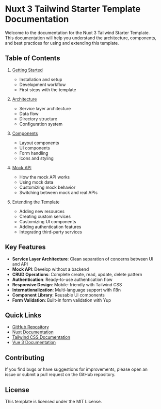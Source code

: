 # Nuxt 3 Tailwind Starter Template Documentation

Welcome to the documentation for the Nuxt 3 Tailwind Starter Template. This documentation will help you understand the architecture, components, and best practices for using and extending this template.

## Table of Contents

1. [Getting Started](./GETTING_STARTED.md)
   - Installation and setup
   - Development workflow
   - First steps with the template

2. [Architecture](./ARCHITECTURE.md)
   - Service layer architecture
   - Data flow
   - Directory structure
   - Configuration system

3. [Components](./COMPONENTS.md)
   - Layout components
   - UI components
   - Form handling
   - Icons and styling

4. [Mock API](./MOCK_API.md)
   - How the mock API works
   - Using mock data
   - Customizing mock behavior
   - Switching between mock and real APIs

5. [Extending the Template](./EXTENDING.md)
   - Adding new resources
   - Creating custom services
   - Customizing UI components
   - Adding authentication features
   - Integrating third-party services

## Key Features

- **Service Layer Architecture**: Clean separation of concerns between UI and API
- **Mock API**: Develop without a backend
- **CRUD Operations**: Complete create, read, update, delete pattern
- **Authentication**: Ready-to-use authentication flow
- **Responsive Design**: Mobile-friendly with Tailwind CSS
- **Internationalization**: Multi-language support with i18n
- **Component Library**: Reusable UI components
- **Form Validation**: Built-in form validation with Yup

## Quick Links

- [GitHub Repository](https://github.com/efesozen/vue-starter-template)
- [Nuxt Documentation](https://nuxt.com/docs)
- [Tailwind CSS Documentation](https://tailwindcss.com/docs)
- [Vue 3 Documentation](https://vuejs.org/guide/introduction.html)

## Contributing

If you find bugs or have suggestions for improvements, please open an issue or submit a pull request on the GitHub repository.

## License

This template is licensed under the MIT License.
